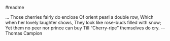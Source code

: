 #readme

...
Those cherries fairly do enclose
   Of orient pearl a double row,
Which when her lovely laughter shows,
   They look like rose-buds filled with snow;
      Yet them no peer nor prince can buy
      Till “Cherry-ripe” themselves do cry.
--Thomas Campion